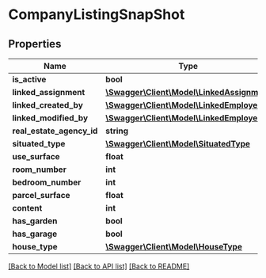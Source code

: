 # CompanyListingSnapShot

## Properties
Name | Type | Description | Notes
------------ | ------------- | ------------- | -------------
**is_active** | **bool** |  | [optional] 
**linked_assignment** | [**\Swagger\Client\Model\LinkedAssignment**](LinkedAssignment.md) |  | [optional] 
**linked_created_by** | [**\Swagger\Client\Model\LinkedEmployee**](LinkedEmployee.md) |  | [optional] 
**linked_modified_by** | [**\Swagger\Client\Model\LinkedEmployee**](LinkedEmployee.md) |  | [optional] 
**real_estate_agency_id** | **string** |  | [optional] 
**situated_type** | [**\Swagger\Client\Model\SituatedType**](SituatedType.md) |  | [optional] 
**use_surface** | **float** |  | [optional] 
**room_number** | **int** |  | [optional] 
**bedroom_number** | **int** |  | [optional] 
**parcel_surface** | **float** |  | [optional] 
**content** | **int** |  | [optional] 
**has_garden** | **bool** |  | [optional] 
**has_garage** | **bool** |  | [optional] 
**house_type** | [**\Swagger\Client\Model\HouseType**](HouseType.md) |  | [optional] 

[[Back to Model list]](../README.md#documentation-for-models) [[Back to API list]](../README.md#documentation-for-api-endpoints) [[Back to README]](../README.md)


